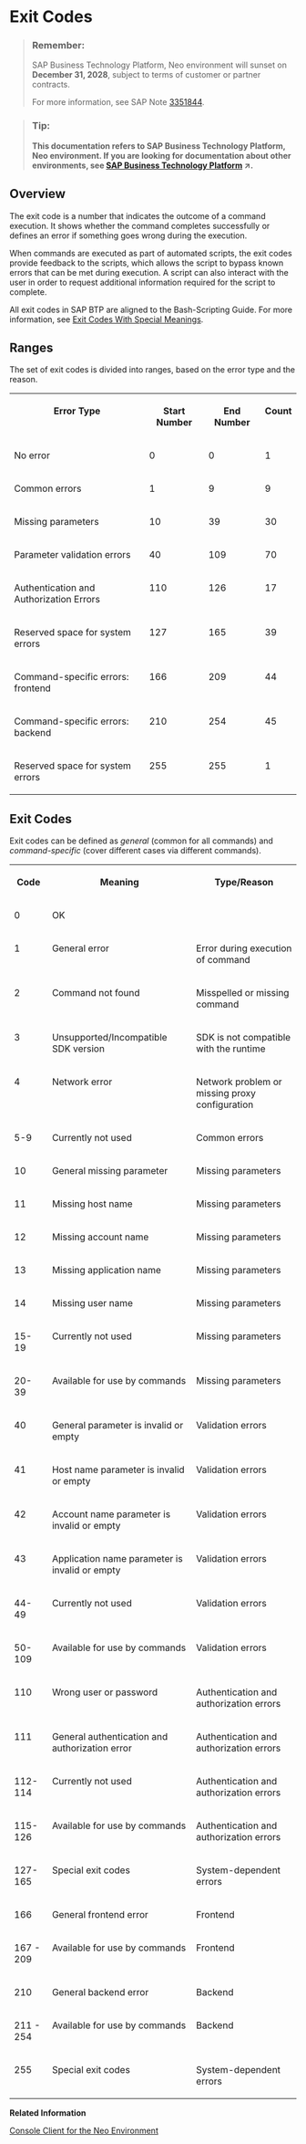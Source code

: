 <!-- loio7886796eb9b9419fa6cecf1d215c38d8 -->

# Exit Codes

> ### Remember:  
> SAP Business Technology Platform, Neo environment will sunset on **December 31, 2028**, subject to terms of customer or partner contracts.
> 
> For more information, see SAP Note [3351844](https://launchpad.support.sap.com/#/notes/3351844).

> ### Tip:  
> **This documentation refers to SAP Business Technology Platform, Neo environment. If you are looking for documentation about other environments, see [SAP Business Technology Platform](https://help.sap.com/viewer/65de2977205c403bbc107264b8eccf4b/Cloud/en-US/6a2c1ab5a31b4ed9a2ce17a5329e1dd8.html "SAP Business Technology Platform (SAP BTP) is an integrated offering comprised of four technology portfolios: database and data management, application development and integration, analytics, and intelligent technologies. The platform offers users the ability to turn data into business value, compose end-to-end business processes, and build and extend SAP applications quickly.") :arrow_upper_right:.**



## Overview

The exit code is a number that indicates the outcome of a command execution. It shows whether the command completes successfully or defines an error if something goes wrong during the execution.

When commands are executed as part of automated scripts, the exit codes provide feedback to the scripts, which allows the script to bypass known errors that can be met during execution. A script can also interact with the user in order to request additional information required for the script to complete.

All exit codes in SAP BTP are aligned to the Bash-Scripting Guide. For more information, see [Exit Codes With Special Meanings](http://tldp.org/LDP/abs/html/exitcodes.html#EXITCODESREF).



## Ranges

The set of exit codes is divided into ranges, based on the error type and the reason.


<table>
<tr>
<th valign="top">

Error Type



</th>
<th valign="top">

Start Number



</th>
<th valign="top">

End Number



</th>
<th valign="top">

Count



</th>
</tr>
<tr>
<td valign="top">

No error



</td>
<td valign="top">

0



</td>
<td valign="top">

0



</td>
<td valign="top">

1



</td>
</tr>
<tr>
<td valign="top">

Common errors



</td>
<td valign="top">

1



</td>
<td valign="top">

9



</td>
<td valign="top">

9



</td>
</tr>
<tr>
<td valign="top">

Missing parameters



</td>
<td valign="top">

10



</td>
<td valign="top">

39



</td>
<td valign="top">

30



</td>
</tr>
<tr>
<td valign="top">

Parameter validation errors



</td>
<td valign="top">

40



</td>
<td valign="top">

109



</td>
<td valign="top">

70



</td>
</tr>
<tr>
<td valign="top">

Authentication and Authorization Errors



</td>
<td valign="top">

110



</td>
<td valign="top">

126



</td>
<td valign="top">

17



</td>
</tr>
<tr>
<td valign="top">

Reserved space for system errors



</td>
<td valign="top">

127



</td>
<td valign="top">

165



</td>
<td valign="top">

39



</td>
</tr>
<tr>
<td valign="top">

Command-specific errors: frontend



</td>
<td valign="top">

166



</td>
<td valign="top">

209



</td>
<td valign="top">

44



</td>
</tr>
<tr>
<td valign="top">

Command-specific errors: backend



</td>
<td valign="top">

210



</td>
<td valign="top">

254



</td>
<td valign="top">

45



</td>
</tr>
<tr>
<td valign="top">

Reserved space for system errors



</td>
<td valign="top">

255



</td>
<td valign="top">

255



</td>
<td valign="top">

1



</td>
</tr>
</table>



## Exit Codes

Exit codes can be defined as *general* \(common for all commands\) and *command-specific* \(cover different cases via different commands\).


<table>
<tr>
<th valign="top">

Code



</th>
<th valign="top">

Meaning



</th>
<th valign="top">

Type/Reason



</th>
</tr>
<tr>
<td valign="top">

0



</td>
<td valign="top">

OK



</td>
<td valign="top">

 



</td>
</tr>
<tr>
<td valign="top">

1



</td>
<td valign="top">

General error



</td>
<td valign="top">

Error during execution of command



</td>
</tr>
<tr>
<td valign="top">

2



</td>
<td valign="top">

Command not found



</td>
<td valign="top">

Misspelled or missing command



</td>
</tr>
<tr>
<td valign="top">

3



</td>
<td valign="top">

Unsupported/Incompatible SDK version



</td>
<td valign="top">

SDK is not compatible with the runtime



</td>
</tr>
<tr>
<td valign="top">

4



</td>
<td valign="top">

Network error



</td>
<td valign="top">

Network problem or missing proxy configuration



</td>
</tr>
<tr>
<td valign="top">

5-9



</td>
<td valign="top">

Currently not used



</td>
<td valign="top">

Common errors



</td>
</tr>
<tr>
<td valign="top">

10



</td>
<td valign="top">

General missing parameter



</td>
<td valign="top">

Missing parameters



</td>
</tr>
<tr>
<td valign="top">

11



</td>
<td valign="top">

Missing host name



</td>
<td valign="top">

Missing parameters



</td>
</tr>
<tr>
<td valign="top">

12



</td>
<td valign="top">

Missing account name



</td>
<td valign="top">

Missing parameters



</td>
</tr>
<tr>
<td valign="top">

13



</td>
<td valign="top">

Missing application name



</td>
<td valign="top">

Missing parameters



</td>
</tr>
<tr>
<td valign="top">

14



</td>
<td valign="top">

Missing user name



</td>
<td valign="top">

Missing parameters



</td>
</tr>
<tr>
<td valign="top">

15-19



</td>
<td valign="top">

Currently not used



</td>
<td valign="top">

Missing parameters



</td>
</tr>
<tr>
<td valign="top">

20-39



</td>
<td valign="top">

Available for use by commands



</td>
<td valign="top">

Missing parameters



</td>
</tr>
<tr>
<td valign="top">

40



</td>
<td valign="top">

General parameter is invalid or empty



</td>
<td valign="top">

Validation errors



</td>
</tr>
<tr>
<td valign="top">

41



</td>
<td valign="top">

Host name parameter is invalid or empty



</td>
<td valign="top">

Validation errors



</td>
</tr>
<tr>
<td valign="top">

42



</td>
<td valign="top">

Account name parameter is invalid or empty



</td>
<td valign="top">

Validation errors



</td>
</tr>
<tr>
<td valign="top">

43



</td>
<td valign="top">

Application name parameter is invalid or empty



</td>
<td valign="top">

Validation errors



</td>
</tr>
<tr>
<td valign="top">

44-49



</td>
<td valign="top">

Currently not used



</td>
<td valign="top">

Validation errors



</td>
</tr>
<tr>
<td valign="top">

50-109



</td>
<td valign="top">

Available for use by commands



</td>
<td valign="top">

Validation errors



</td>
</tr>
<tr>
<td valign="top">

110



</td>
<td valign="top">

Wrong user or password



</td>
<td valign="top">

Authentication and authorization errors



</td>
</tr>
<tr>
<td valign="top">

111



</td>
<td valign="top">

General authentication and authorization error



</td>
<td valign="top">

Authentication and authorization errors



</td>
</tr>
<tr>
<td valign="top">

112-114



</td>
<td valign="top">

Currently not used



</td>
<td valign="top">

Authentication and authorization errors



</td>
</tr>
<tr>
<td valign="top">

115-126



</td>
<td valign="top">

Available for use by commands



</td>
<td valign="top">

Authentication and authorization errors



</td>
</tr>
<tr>
<td valign="top">

127-165



</td>
<td valign="top">

Special exit codes



</td>
<td valign="top">

System-dependent errors



</td>
</tr>
<tr>
<td valign="top">

166



</td>
<td valign="top">

General frontend error



</td>
<td valign="top">

Frontend



</td>
</tr>
<tr>
<td valign="top">

167 - 209



</td>
<td valign="top">

Available for use by commands



</td>
<td valign="top">

Frontend



</td>
</tr>
<tr>
<td valign="top">

210



</td>
<td valign="top">

General backend error



</td>
<td valign="top">

Backend



</td>
</tr>
<tr>
<td valign="top">

211 - 254



</td>
<td valign="top">

Available for use by commands



</td>
<td valign="top">

Backend



</td>
</tr>
<tr>
<td valign="top">

255



</td>
<td valign="top">

Special exit codes



</td>
<td valign="top">

System-dependent errors



</td>
</tr>
</table>

**Related Information**  


[Console Client for the Neo Environment](https://help.sap.com/viewer/ea72206b834e4ace9cd834feed6c0e09/Cloud/en-US/76132306711e1014839a8273b0e91070.html)

